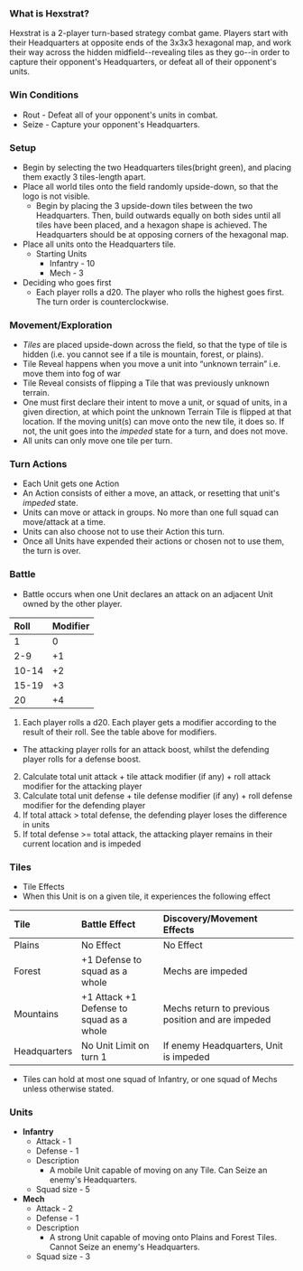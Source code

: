 ### What is Hexstrat?
Hexstrat is a 2-player turn-based strategy combat game. Players start with their Headquarters at opposite ends of the 3x3x3 hexagonal map, and work their way across the hidden midfield--revealing tiles as they go--in order to capture their opponent's Headquarters, or defeat all of their opponent's units.

### Win Conditions
* Rout - Defeat all of your opponent's units in combat.
* Seize - Capture your opponent's Headquarters.

### Setup
* Begin by selecting the two Headquarters tiles(bright green), and placing them exactly 3 tiles-length apart.
* Place all world tiles onto the field randomly upside-down, so that the logo is not visible.
  * Begin by placing the 3 upside-down tiles between the two Headquarters. Then, build outwards equally on both sides until all tiles have been placed, and a hexagon shape is achieved. The Headquarters should be at opposing corners of the hexagonal map.
* Place all units onto the Headquarters tile.
  * Starting Units
    * Infantry - 10
    * Mech - 3
* Deciding who goes first
  * Each player rolls a d20. The player who rolls the highest goes first. The turn order is counterclockwise.

### Movement/Exploration
* _Tiles_ are placed upside-down across the field, so that the type of tile is hidden (i.e. you cannot see if a tile is mountain, forest, or plains).
* Tile Reveal happens when you move a unit into “unknown terrain” i.e. move them into fog of war
* Tile Reveal consists of flipping a Tile that was previously unknown terrain.
* One must first declare their intent to move a unit, or squad of units, in a given direction, at which point the unknown Terrain Tile is flipped at that location. If the moving unit(s) can move onto the new tile, it does so. If not, the unit goes into the _impeded_ state for a turn, and does not move.
* All units can only move one tile per turn.

### Turn Actions
* Each Unit gets one Action
* An Action consists of either a move, an attack, or resetting that unit's _impeded_ state.
* Units can move or attack in groups. No more than one full squad can move/attack at a time.
* Units can also choose not to use their Action this turn.
* Once all Units have expended their actions or chosen not to use them, the turn is over.

### Battle
* Battle occurs when one Unit declares an attack on an adjacent Unit owned by the other player.

| Roll  | Modifier |
| :---- | :------- |
| 1     |    0     |
| 2-9   |    +1    |
| 10-14 |    +2    |
| 15-19 |    +3    |
| 20    |    +4    |
1. Each player rolls a d20. Each player gets a modifier according to the result of their roll. See the table above for modifiers.
  * The attacking player rolls for an attack boost, whilst the defending player rolls for a defense boost.
2. Calculate total unit attack + tile attack modifier (if any) + roll attack modifier for the attacking player
3. Calculate total unit defense + tile defense modifier (if any) + roll defense modifier for the defending player
4. If total attack > total defense, the defending player loses the difference in units
5. If total defense >= total attack, the attacking player remains in their current location and is impeded


### Tiles
* Tile Effects
 * When this Unit is on a given tile, it experiences the following effect


 | Tile     | Battle Effect                           | Discovery/Movement Effects                                 |
 | :------- | :-------------------------------------- | :----------------                                 |
 |  Plains  |  No Effect                              | No Effect                                         |
 |  Forest  | +1 Defense to squad as a whole          | Mechs are impeded |
 | Mountains| +1 Attack +1 Defense to squad as a whole| Mechs return to previous position and are impeded |
 | Headquarters     |  No Unit Limit on turn 1                | If enemy Headquarters, Unit is impeded                    |
* Tiles can hold at most one squad of Infantry, or one squad of Mechs unless otherwise stated.

### Units
* __Infantry__
  * Attack - 1
  * Defense - 1
  * Description
    * A mobile Unit capable of moving on any Tile. Can Seize an enemy's Headquarters.
  * Squad size - 5
* __Mech__
  * Attack - 2
  * Defense - 1
  * Description
    * A strong Unit capable of moving onto Plains and Forest Tiles. Cannot Seize an enemy's Headquarters.
  * Squad size - 3
